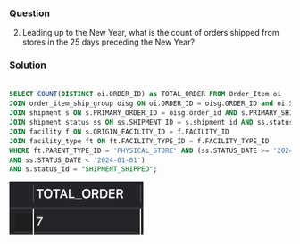 ### Question
2. Leading up to the New Year, what is the count of orders shipped from stores in the 25 days preceding the New Year?


### Solution

```sql

SELECT COUNT(DISTINCT oi.ORDER_ID) as TOTAL_ORDER FROM Order_Item oi
JOIN order_item_ship_group oisg ON oi.ORDER_ID = oisg.ORDER_ID and oi.SHIP_GROUP_SEQ_ID = oisg.SHIP_GROUP_SEQ_ID 
JOIN shipment s ON s.PRIMARY_ORDER_ID = oisg.order_id AND s.PRIMARY_SHIP_GROUP_SEQ_ID = oisg.ship_group_seq_id 
JOIN shipment_status ss ON ss.SHIPMENT_ID = s.shipment_id AND ss.status_id = "SHIPMENT_SHIPPED"
JOIN facility f ON s.ORIGIN_FACILITY_ID = f.FACILITY_ID
JOIN facility_type ft ON ft.FACILITY_TYPE_ID = f.FACILITY_TYPE_ID
WHERE ft.PARENT_TYPE_ID = 'PHYSICAL_STORE' AND (ss.STATUS_DATE >= '2024-01-01' - INTERVAL 25 day 
AND ss.STATUS_DATE < '2024-01-01')
AND s.status_id = "SHIPMENT_SHIPPED";

```

![Alt text](image.png)